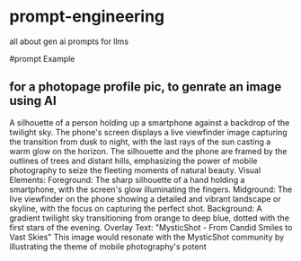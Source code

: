 # prompt-engineering
all about gen ai prompts for llms


#prompt Example


## for a photopage profile pic, to genrate an image using AI
A silhouette of a person holding up a smartphone against a backdrop of the twilight sky. The phone's screen displays a live viewfinder image capturing the transition from dusk to night, with the last rays of the sun casting a warm glow on the horizon. The silhouette and the phone are framed by the outlines of trees and distant hills, emphasizing the power of mobile photography to seize the fleeting moments of natural beauty. Visual Elements: Foreground: The sharp silhouette of a hand holding a smartphone, with the screen's glow illuminating the fingers. Midground: The live viewfinder on the phone showing a detailed and vibrant landscape or skyline, with the focus on capturing the perfect shot. Background: A gradient twilight sky transitioning from orange to deep blue, dotted with the first stars of the evening. Overlay Text: "MysticShot - From Candid Smiles to Vast Skies" This image would resonate with the MysticShot community by illustrating the theme of mobile photography's potent
